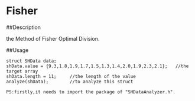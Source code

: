 # Fisher

##Description

the Method of Fisher Optimal Division.<br>

##Usage

    struct SHData data;
    shData.value = {9.3,1.8,1.9,1.7,1.5,1.3,1.4,2.0,1.9,2.3,2.1};   //the target array
    shData.length = 11;     //the length of the value
    analyze(shData);        //to analyze this struct
    
    PS:firstly,it needs to import the package of "SHDataAnalyzer.h".
